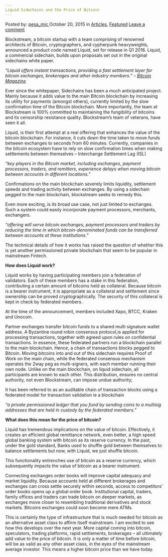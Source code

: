 ```yaml
---
Liquid Sidechains and the Price of Bitcoin
---
```

<article class="post-listing post-11818 post type-post status-publish format-standard has-post-thumbnail hentry category-deepdot-news tag-bitcoin tag-liquid tag-price tag-sidechains">
<div class="post-inner">
<p class="post-meta">
<span>Posted by: <a href="https://www.deepdotweb.com/author/pesa_mic/" title="">pesa_mic </a></span>
<span>October 20, 2015</span>
<span>in <a href="https://www.deepdotweb.com/category/articles/" rel="category tag">Articles</a>, <a href="https://www.deepdotweb.com/category/deepdot-news/" rel="category tag">Featured</a></span>
<span><a href="https://www.deepdotweb.com/2015/10/20/liquid-sidechains-and-the-price-of-bitcoin/#respond">Leave a comment</a></span>
</p>
<div class="clear"></div>
<div class="entry">
<p>Blockstream, a bitcoin startup with a team comprising of renowned architects of Bitcoin, cryptographers, and cypherpunk heavyweights, announced a product code named Liquid, set for release in Q1 2016. Liquid, a commercial sidechain, builds upon proposals set out in the original sidechains white paper.</p>
<p><em>“Liquid offers instant transactions, providing a fast settlement layer for bitcoin exchanges, brokerages and other industry members.” &#8211; </em><a href="https://bitcoinmagazine.com/articles/blockstream-to-launch-first-instant-settlement-sidechain-for-bitcoin-exchanges-1444755147"><em>Bitcoin Magazine</em></a></p>
<p>Ever since the whitepaper, Sidechains has been a much anticipated project. Mainly because it adds value to the main Bitcoin blockchain by increasing its utility for payments (amongst others), currently limited by the slow confirmation time of the Bitcoin blockchain. More importantly, the team at Blockstream is 100% committed to maintaining the fungibility of bitcoins and its censorship resistance quality. Blockstream’s team of veterans, have seen it all.</p>
<p>Liquid, is their first attempt at a real offering that enhances the value of the bitcoin blockchain. For instance, it cuts down the time taken to move funds between exchanges to seconds from 60 minutes. Currently, companies in the bitcoin ecosystem have to rely on slow confirmation times when making settlements between themselves &#8211; Interchange Settlement Lag (ISL)</p>
<p><em>“key players in the Bitcoin market, including exchanges, payment processors, traders, and remitters, experience delays when moving bitcoin between accounts in different locations.”</em></p>
<p>Confirmations on the main blockchain severely limits liquidity, settlement speeds and trading activity between exchanges. By using a sidechain pegged to the main blockchain, blockstream seeks to remedy this.</p>
<p>Even more exciting, is its broad use case, not just limited to exchanges. Such a system could easily incorporate payment processors, merchants, exchangers.</p>
<p><em>“offering will serve bitcoin exchanges, payment processors and traders by reducing the time in which bitcoin-denominated funds can be transferred between accounts at these institutions.”</em></p>
<p>The technical details of how it works has raised the question of whether this is yet another permissioned private blockchain that seem to be popular in mainstream Fintech.</p>
<p><strong>How does Liquid work?</strong></p>
<p>Liquid works by having participating members join a federation of validators. Each of these members has a stake in this federation, contributing a certain amount of bitcoins held as collateral. Because bitcoin is a bearer instrument, it is appropriate as a collateral and settlement since ownership can be proved cryptographically. The security of this collateral is kept in check by federated members.</p>
<p>At the time of the announcement, members included Xapo, BTCC, Kraken and Unocoin.</p>
<p>Partner exchanges transfer bitcoin funds to a shared multi signature wallet address. A Byzantine round robin consensus protocol,is applied for processing transactions, together with agreed upon rules on confidential transactions. In essence, these federated partners run a blockchain parallel to the main blockchain. Hence, a chain of transactions blocks pegged to Bitcoin. Moving bitcoins into and out of this sidechain requires Proof of Work on the main chain, while the federated consensus mechanism operates the 2way peg as multi-signers, with each member running their own node. Unlike on the main blockchain, on liquid sidechain, all participants are known to each other. This distribution, ensures no central authority, not even Blockstream, can impose undue authority;</p>
<p>It has been referred to as an auditable chain of transaction blocks using a federated model for transaction validation ie a blockchain</p>
<p><em>“a private permissioned ledger that you fund by sending coins to a multisig addresses that are held in custody by the federated members.”</em></p>
<p><strong>What does this mean for the price of bitcoin?</strong></p>
<p>Liquid has tremendous implications on the value of bitcoin. Effectively, it creates an efficient global remittance network, even better, a high speed global banking system with bitcoin as its reserve currency. In the past, under the gold standard, Banks used to shuffle gold between themselves to balance settlements but now, with Liquid, we just shuffle bitcoin.</p>
<p>This functionality entrenches use of bitcoin as a reserve currency, which subsequently impacts the value of bitcoin as a bearer instrument.</p>
<p>Connecting exchanges order books will improve capital adequacy and market liquidity. Because accounts held at different brokerages and exchanges can cross settle securely within seconds, access to competitors’ order books opens up a global order book. Institutional capital, traders, family offices and traders can trade bitcoin on deeper markets, as exchanges move closer to resembling traditional derivatives and stock markets. Bitcoins exchanges could soon become mere ATMs.</p>
<p>This is certainly the type of infrastructure that is much needed for bitcoin as an alternative asset class to affirm itself mainstream. I am excited to see how this develops over the next year. More capital coming into bitcoin, speculators, trading platforms, rapid settlements, brokerages &#8211; all ultimately add value to the price of bitcoin. It is only a matter of time before bitcoin, will be as valid as any other asset class, in the eyes of the mainstream average investor. This means a higher bitcoin price than we have today.</p>
</div>
<span style="display:none"><a href="https://www.deepdotweb.com/tag/bitcoin/" rel="tag">bitcoin</a> <a href="https://www.deepdotweb.com/tag/liquid/" rel="tag">liquid</a> <a href="https://www.deepdotweb.com/tag/price/" rel="tag">price</a> <a href="https://www.deepdotweb.com/tag/sidechains/" rel="tag">sidechains</a></span> <span style="display:none" class="updated">2015-10-20</span>
<div style="display:none" class="vcard author" itemprop="author" itemscope itemtype="http://schema.org/Person"><strong class="fn" itemprop="name"><a href="https://www.deepdotweb.com/author/pesa_mic/" title="Posts by pesa_mic" rel="author">pesa_mic</a></strong></div>
</div>
</article>

